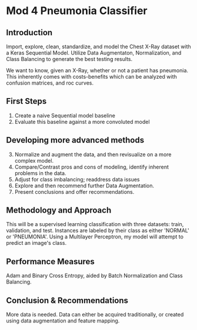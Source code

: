 # Mod 4 Pneumonia Classifier

## Introduction

Import, explore, clean, standardize, and model the Chest X-Ray dataset with a Keras Sequential Model. Utilize Data Augmentaton, Normalization, and Class Balancing to generate the best testing results.

We want to know, given an X-Ray, whether or not a patient has pneumonia. This inherently comes with costs-benefits which can be analyzed with confusion matrices, and roc curves. 

##  First Steps
1. Create a naive Sequential model baseline
2. Evaluate this baseline against a more convoluted model

## Developing more advanced methods
3. Normalize and augment the data, and then revisualize on a more complex model.
4. Compare/Contrast pros and cons of modeling, identify inherent problems in the data.
5. Adjust for class imbalancing; readdress data issues
6. Explore and then recommend further Data Augmentation.
7. Present conclusions and offer recommendations.

## Methodology and Approach 
This will be a supervised learning classification with three datasets: train, validation, and test. Instances are labeled by their class as either 'NORMAL' or 'PNEUMONIA'. Using a Multilayer Perceptron, my model will attempt to predict an image's class. 

## Performance Measures
Adam and Binary Cross Entropy, aided by Batch Normalization and Class Balancing.

## Conclusion & Recommendations

More data is needed. Data can either be acquired traditionally, or created using data augmentation and feature mapping.
